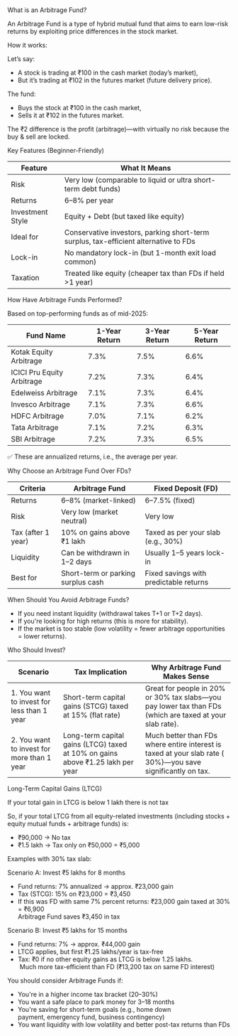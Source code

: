 <br/>

What is an Arbitrage Fund?

An Arbitrage Fund is a type of hybrid mutual fund that aims to earn low-risk returns by exploiting price differences in the stock market.

How it works:

Let’s say:

- A stock is trading at ₹100 in the cash market (today’s market),
- But it’s trading at ₹102 in the futures market (future delivery price).

The fund:

- Buys the stock at ₹100 in the cash market,
- Sells it at ₹102 in the futures market.

The ₹2 difference is the profit (arbitrage)—with virtually no risk because the buy & sell are locked.

Key Features (Beginner-Friendly)

| Feature          | What It Means                                                                        |
| ---------------- | ------------------------------------------------------------------------------------ |
| Risk             | Very low (comparable to liquid or ultra short-term debt funds)                       |
| Returns          | 6–8% per year                                                                        |
| Investment Style | Equity + Debt (but taxed like equity)                                                |
| Ideal for        | Conservative investors, parking short-term surplus, tax-efficient alternative to FDs |
| Lock-in          | No mandatory lock-in (but 1-month exit load common)                                  |
| Taxation         | Treated like equity (cheaper tax than FDs if held >1 year)                           |

How Have Arbitrage Funds Performed?

Based on top-performing funds as of mid-2025:

| Fund Name                  | 1-Year Return | 3-Year Return | 5-Year Return |
| -------------------------- | ------------- | ------------- | ------------- |
| Kotak Equity Arbitrage     | 7.3%          | 7.5%          | 6.6%          |
| ICICI Pru Equity Arbitrage | 7.2%          | 7.3%          | 6.4%          |
| Edelweiss Arbitrage        | 7.1%          | 7.3%          | 6.4%          |
| Invesco Arbitrage          | 7.1%          | 7.3%          | 6.6%          |
| HDFC Arbitrage             | 7.0%          | 7.1%          | 6.2%          |
| Tata Arbitrage             | 7.1%          | 7.2%          | 6.3%          |
| SBI Arbitrage              | 7.2%          | 7.3%          | 6.5%          |

✅ These are annualized returns, i.e., the average per year.

Why Choose an Arbitrage Fund Over FDs?

| Criteria           | Arbitrage Fund                     | Fixed Deposit (FD)                     |
| ------------------ | ---------------------------------- | -------------------------------------- |
| Returns            | 6–8% (market-linked)               | 6–7.5% (fixed)                         |
| Risk               | Very low (market neutral)          | Very low                               |
| Tax (after 1 year) | 10% on gains above ₹1 lakh         | Taxed as per your slab (e.g., 30%)     |
| Liquidity          | Can be withdrawn in 1–2 days       | Usually 1–5 years lock-in              |
| Best for           | Short-term or parking surplus cash | Fixed savings with predictable returns |

When Should You Avoid Arbitrage Funds?

- If you need instant liquidity (withdrawal takes T+1 or T+2 days).
- If you're looking for high returns (this is more for stability).
- If the market is too stable (low volatility = fewer arbitrage opportunities = lower returns).

Who Should Invest?

| Scenario                                   | Tax Implication                                                                | Why Arbitrage Fund Makes Sense                                                                              |
| ------------------------------------------ | ------------------------------------------------------------------------------ | ----------------------------------------------------------------------------------------------------------- |
| 1. You want to invest for less than 1 year | Short-term capital gains (STCG) taxed at 15% (flat rate)                       | Great for people in 20% or 30% tax slabs—you pay lower tax than FDs (which are taxed at your slab rate).    |
| 2. You want to invest for more than 1 year | Long-term capital gains (LTCG) taxed at 10% on gains above ₹1.25 lakh per year | Much better than FDs where entire interest is taxed at your slab rate ( 30%)—you save significantly on tax. |

Long-Term Capital Gains (LTCG)

If your total gain in LTCG is below 1 lakh there is not tax

So, if your total LTCG from all equity-related investments (including stocks + equity mutual funds + arbitrage funds) is:

- ₹90,000 → No tax
- ₹1.5 lakh → Tax only on ₹50,000 = ₹5,000

Examples with 30% tax slab:

Scenario A: Invest ₹5 lakhs for 8 months

- Fund returns: 7% annualized → approx. ₹23,000 gain
- Tax (STCG): 15% on ₹23,000 = ₹3,450
- If this was FD with same 7% percent returns: ₹23,000 gain taxed at 30% = ₹6,900  
   Arbitrage Fund saves ₹3,450 in tax

Scenario B: Invest ₹5 lakhs for 15 months

- Fund returns: 7% → approx. ₹44,000 gain
- LTCG applies, but first ₹1.25 lakhs/year is tax-free
- Tax: ₹0 if no other equity gains as LTCG is below 1.25 lakhs.  
    Much more tax-efficient than FD (₹13,200 tax on same FD interest)

You should consider Arbitrage Funds if:

- You're in a higher income tax bracket (20–30%)
- You want a safe place to park money for 3–18 months
- You're saving for short-term goals (e.g., home down payment, emergency fund, business contingency)
- You want liquidity with low volatility and better post-tax returns than FDs
